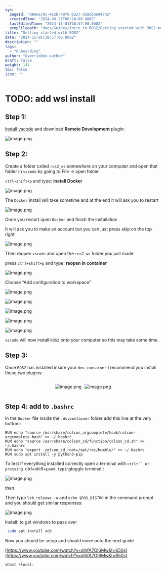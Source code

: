 ```yaml
---
sys:
  pageId: "89e0a78c-4e2b-4070-b327-d28cb0694742"
  createdTime: "2024-08-21T00:24:00.000Z"
  lastEditedTime: "2024-11-01T18:57:00.000Z"
  propFilepath: "docs/Guides/intro_to_ROS2/Getting started with ROS2.md"
title: "Getting started with ROS2"
date: "2024-11-01T18:57:00.000Z"
description: ""
tags:
  - "Onboarding"
author: "Overridden author"
draft: false
weight: 141
toc: false
icon: ""
---
```


# TODO: add wsl install

## Step 1:

[Install vscode](https://code.visualstudio.com/download) and download **Remote Development** plugin:

![image.png](https://prod-files-secure.s3.us-west-2.amazonaws.com/d518164a-d88e-44d1-a4ee-3adb3bd8bce0/efb52993-1881-4a40-b95e-6f020334f022/image.png?X-Amz-Algorithm=AWS4-HMAC-SHA256&X-Amz-Content-Sha256=UNSIGNED-PAYLOAD&X-Amz-Credential=ASIAZI2LB466XYU3DKHF%2F20250211%2Fus-west-2%2Fs3%2Faws4_request&X-Amz-Date=20250211T210709Z&X-Amz-Expires=3600&X-Amz-Security-Token=IQoJb3JpZ2luX2VjEMT%2F%2F%2F%2F%2F%2F%2F%2F%2F%2FwEaCXVzLXdlc3QtMiJHMEUCIQCf3LX71gkDmdJF7xN6rVjc2T8qlFlokipfBCk15nPJewIgWn3owgfqLxUjQFX0gu1zOv4XwDPg9iG%2BxD9%2FE7frbfAqiAQI3f%2F%2F%2F%2F%2F%2F%2F%2F%2F%2FARAAGgw2Mzc0MjMxODM4MDUiDHwjOKnK0YF1qmI4JircAwi5lqAJoaoen4Lz%2BvOM2MX3DZJ7Ir3XUehLgZg3O7sP2Z%2Fy6tz2G%2BZ9wK6d%2FdJ7zOxvSN4FYJb1uWgxa4JDTnqFH5vBlSF8x6unboaOp86RHPiSwrAe4Vn8c2F9oZrrsRbF97XuQvziCS27DwYjvDCOHkn8H0JO69GIvujrVcgTXIkF5NXUVmtQ1Wr%2BHtF%2BC%2FQBEU2X5iKVfelOM9JcA6I7v4S1Kdt41Ls0%2B4TWlvz9f3zpBlaGaaSLDfJQc79s4vF0mdKogJzIKb0HqlMtiOVlO57F4HUCxn1ow2XZJqK1hA9%2Bc4iEm5WjbweUzCBDqYBn3rO1rghROBmMze34fW3qsKB4gmouPQHB2xejciW8JE3dgfPBteHyuzCPvF7CCGwc4vMj%2FIWtKmulim2oeYz%2BtjNnK9ISowtn%2BviqTaKXL5eJ5GolGccWKC0zXwlMUejA8mI0K3s5zgoK7HSd4nd0YL%2FCXcAztk9IXR0BWSTpmkC6RckOk9hnquOQd1IgmHJ8wbPL5Pdjw4WJTOSvJGmlxZKWkyIe5FEw4twyPCIxBOJJlMP0LDP5S3bW80HKkYM7gnDGxsADVDK%2BVuKnZ1j0nXA1DI%2FUG8UT%2F5TlsYVMx9PvY1ffNKdSrdWAMODIrr0GOqUBWgIuBaIAucYBoBrDG6dJLfwGdAwUbhOMrvc3MIG6zHON2Fc8ok9BanM4OVdUK1IfmdhVT7IzhBM7L84N3sdgVlOtKRE2fQz69AvcHY60FbNuIYCAQZm7rIu2VIC5oQrI9nbZE8c%2FP25NLXtQFQeT5hBL1Zj%2Br4CD8%2BrlCOsfBX506YK134tloN%2BbyySTYx9UKpkqsKMZRPpeLuZ5ZQ34k%2FfkZmeM&X-Amz-Signature=fd055cb3040b57eef290268208b759a43967cde5a190f6f8dc0827d4e0f43b5a&X-Amz-SignedHeaders=host&x-id=GetObject)

## Step 2:

Create a folder called `ros2_ws` somewhere on your computer and open that folder in `vscode` by going to File → open folder 

`ctrl+shift+p` and type: **Install Docker**

![image.png](https://prod-files-secure.s3.us-west-2.amazonaws.com/d518164a-d88e-44d1-a4ee-3adb3bd8bce0/2269dc0e-1cd5-47ff-bceb-c04ad9b2eab0/image.png?X-Amz-Algorithm=AWS4-HMAC-SHA256&X-Amz-Content-Sha256=UNSIGNED-PAYLOAD&X-Amz-Credential=ASIAZI2LB466XYU3DKHF%2F20250211%2Fus-west-2%2Fs3%2Faws4_request&X-Amz-Date=20250211T210708Z&X-Amz-Expires=3600&X-Amz-Security-Token=IQoJb3JpZ2luX2VjEMT%2F%2F%2F%2F%2F%2F%2F%2F%2F%2FwEaCXVzLXdlc3QtMiJHMEUCIQCf3LX71gkDmdJF7xN6rVjc2T8qlFlokipfBCk15nPJewIgWn3owgfqLxUjQFX0gu1zOv4XwDPg9iG%2BxD9%2FE7frbfAqiAQI3f%2F%2F%2F%2F%2F%2F%2F%2F%2F%2FARAAGgw2Mzc0MjMxODM4MDUiDHwjOKnK0YF1qmI4JircAwi5lqAJoaoen4Lz%2BvOM2MX3DZJ7Ir3XUehLgZg3O7sP2Z%2Fy6tz2G%2BZ9wK6d%2FdJ7zOxvSN4FYJb1uWgxa4JDTnqFH5vBlSF8x6unboaOp86RHPiSwrAe4Vn8c2F9oZrrsRbF97XuQvziCS27DwYjvDCOHkn8H0JO69GIvujrVcgTXIkF5NXUVmtQ1Wr%2BHtF%2BC%2FQBEU2X5iKVfelOM9JcA6I7v4S1Kdt41Ls0%2B4TWlvz9f3zpBlaGaaSLDfJQc79s4vF0mdKogJzIKb0HqlMtiOVlO57F4HUCxn1ow2XZJqK1hA9%2Bc4iEm5WjbweUzCBDqYBn3rO1rghROBmMze34fW3qsKB4gmouPQHB2xejciW8JE3dgfPBteHyuzCPvF7CCGwc4vMj%2FIWtKmulim2oeYz%2BtjNnK9ISowtn%2BviqTaKXL5eJ5GolGccWKC0zXwlMUejA8mI0K3s5zgoK7HSd4nd0YL%2FCXcAztk9IXR0BWSTpmkC6RckOk9hnquOQd1IgmHJ8wbPL5Pdjw4WJTOSvJGmlxZKWkyIe5FEw4twyPCIxBOJJlMP0LDP5S3bW80HKkYM7gnDGxsADVDK%2BVuKnZ1j0nXA1DI%2FUG8UT%2F5TlsYVMx9PvY1ffNKdSrdWAMODIrr0GOqUBWgIuBaIAucYBoBrDG6dJLfwGdAwUbhOMrvc3MIG6zHON2Fc8ok9BanM4OVdUK1IfmdhVT7IzhBM7L84N3sdgVlOtKRE2fQz69AvcHY60FbNuIYCAQZm7rIu2VIC5oQrI9nbZE8c%2FP25NLXtQFQeT5hBL1Zj%2Br4CD8%2BrlCOsfBX506YK134tloN%2BbyySTYx9UKpkqsKMZRPpeLuZ5ZQ34k%2FfkZmeM&X-Amz-Signature=71b8452fbcf5b55982a12d1a25d26ee0ebda10fbe79c533570a5e9b7c930a2a2&X-Amz-SignedHeaders=host&x-id=GetObject)

The `Docker` install will take sometime and at the end it will ask you to restart

![image.png](https://prod-files-secure.s3.us-west-2.amazonaws.com/d518164a-d88e-44d1-a4ee-3adb3bd8bce0/ed233f78-be33-4b1f-b89c-9c346c0e961e/image.png?X-Amz-Algorithm=AWS4-HMAC-SHA256&X-Amz-Content-Sha256=UNSIGNED-PAYLOAD&X-Amz-Credential=ASIAZI2LB466XYU3DKHF%2F20250211%2Fus-west-2%2Fs3%2Faws4_request&X-Amz-Date=20250211T210708Z&X-Amz-Expires=3600&X-Amz-Security-Token=IQoJb3JpZ2luX2VjEMT%2F%2F%2F%2F%2F%2F%2F%2F%2F%2FwEaCXVzLXdlc3QtMiJHMEUCIQCf3LX71gkDmdJF7xN6rVjc2T8qlFlokipfBCk15nPJewIgWn3owgfqLxUjQFX0gu1zOv4XwDPg9iG%2BxD9%2FE7frbfAqiAQI3f%2F%2F%2F%2F%2F%2F%2F%2F%2F%2FARAAGgw2Mzc0MjMxODM4MDUiDHwjOKnK0YF1qmI4JircAwi5lqAJoaoen4Lz%2BvOM2MX3DZJ7Ir3XUehLgZg3O7sP2Z%2Fy6tz2G%2BZ9wK6d%2FdJ7zOxvSN4FYJb1uWgxa4JDTnqFH5vBlSF8x6unboaOp86RHPiSwrAe4Vn8c2F9oZrrsRbF97XuQvziCS27DwYjvDCOHkn8H0JO69GIvujrVcgTXIkF5NXUVmtQ1Wr%2BHtF%2BC%2FQBEU2X5iKVfelOM9JcA6I7v4S1Kdt41Ls0%2B4TWlvz9f3zpBlaGaaSLDfJQc79s4vF0mdKogJzIKb0HqlMtiOVlO57F4HUCxn1ow2XZJqK1hA9%2Bc4iEm5WjbweUzCBDqYBn3rO1rghROBmMze34fW3qsKB4gmouPQHB2xejciW8JE3dgfPBteHyuzCPvF7CCGwc4vMj%2FIWtKmulim2oeYz%2BtjNnK9ISowtn%2BviqTaKXL5eJ5GolGccWKC0zXwlMUejA8mI0K3s5zgoK7HSd4nd0YL%2FCXcAztk9IXR0BWSTpmkC6RckOk9hnquOQd1IgmHJ8wbPL5Pdjw4WJTOSvJGmlxZKWkyIe5FEw4twyPCIxBOJJlMP0LDP5S3bW80HKkYM7gnDGxsADVDK%2BVuKnZ1j0nXA1DI%2FUG8UT%2F5TlsYVMx9PvY1ffNKdSrdWAMODIrr0GOqUBWgIuBaIAucYBoBrDG6dJLfwGdAwUbhOMrvc3MIG6zHON2Fc8ok9BanM4OVdUK1IfmdhVT7IzhBM7L84N3sdgVlOtKRE2fQz69AvcHY60FbNuIYCAQZm7rIu2VIC5oQrI9nbZE8c%2FP25NLXtQFQeT5hBL1Zj%2Br4CD8%2BrlCOsfBX506YK134tloN%2BbyySTYx9UKpkqsKMZRPpeLuZ5ZQ34k%2FfkZmeM&X-Amz-Signature=22347a87a1a2d2b25360c038afce8a43928eed2c65996421da928b57dd124065&X-Amz-SignedHeaders=host&x-id=GetObject)

Once you restart open `Docker` and finish the installation

It will ask you to make an account but you can just press skip on the top right

![image.png](https://prod-files-secure.s3.us-west-2.amazonaws.com/d518164a-d88e-44d1-a4ee-3adb3bd8bce0/21010ad9-1659-4fd9-9f59-9932a09b2a3d/image.png?X-Amz-Algorithm=AWS4-HMAC-SHA256&X-Amz-Content-Sha256=UNSIGNED-PAYLOAD&X-Amz-Credential=ASIAZI2LB466XYU3DKHF%2F20250211%2Fus-west-2%2Fs3%2Faws4_request&X-Amz-Date=20250211T210708Z&X-Amz-Expires=3600&X-Amz-Security-Token=IQoJb3JpZ2luX2VjEMT%2F%2F%2F%2F%2F%2F%2F%2F%2F%2FwEaCXVzLXdlc3QtMiJHMEUCIQCf3LX71gkDmdJF7xN6rVjc2T8qlFlokipfBCk15nPJewIgWn3owgfqLxUjQFX0gu1zOv4XwDPg9iG%2BxD9%2FE7frbfAqiAQI3f%2F%2F%2F%2F%2F%2F%2F%2F%2F%2FARAAGgw2Mzc0MjMxODM4MDUiDHwjOKnK0YF1qmI4JircAwi5lqAJoaoen4Lz%2BvOM2MX3DZJ7Ir3XUehLgZg3O7sP2Z%2Fy6tz2G%2BZ9wK6d%2FdJ7zOxvSN4FYJb1uWgxa4JDTnqFH5vBlSF8x6unboaOp86RHPiSwrAe4Vn8c2F9oZrrsRbF97XuQvziCS27DwYjvDCOHkn8H0JO69GIvujrVcgTXIkF5NXUVmtQ1Wr%2BHtF%2BC%2FQBEU2X5iKVfelOM9JcA6I7v4S1Kdt41Ls0%2B4TWlvz9f3zpBlaGaaSLDfJQc79s4vF0mdKogJzIKb0HqlMtiOVlO57F4HUCxn1ow2XZJqK1hA9%2Bc4iEm5WjbweUzCBDqYBn3rO1rghROBmMze34fW3qsKB4gmouPQHB2xejciW8JE3dgfPBteHyuzCPvF7CCGwc4vMj%2FIWtKmulim2oeYz%2BtjNnK9ISowtn%2BviqTaKXL5eJ5GolGccWKC0zXwlMUejA8mI0K3s5zgoK7HSd4nd0YL%2FCXcAztk9IXR0BWSTpmkC6RckOk9hnquOQd1IgmHJ8wbPL5Pdjw4WJTOSvJGmlxZKWkyIe5FEw4twyPCIxBOJJlMP0LDP5S3bW80HKkYM7gnDGxsADVDK%2BVuKnZ1j0nXA1DI%2FUG8UT%2F5TlsYVMx9PvY1ffNKdSrdWAMODIrr0GOqUBWgIuBaIAucYBoBrDG6dJLfwGdAwUbhOMrvc3MIG6zHON2Fc8ok9BanM4OVdUK1IfmdhVT7IzhBM7L84N3sdgVlOtKRE2fQz69AvcHY60FbNuIYCAQZm7rIu2VIC5oQrI9nbZE8c%2FP25NLXtQFQeT5hBL1Zj%2Br4CD8%2BrlCOsfBX506YK134tloN%2BbyySTYx9UKpkqsKMZRPpeLuZ5ZQ34k%2FfkZmeM&X-Amz-Signature=85a903ea5356190c5ce86cc5b947dca53c209720c295be430f7dfebd3b1a806e&X-Amz-SignedHeaders=host&x-id=GetObject)

Then reopen `vscode` and open the `ros2_ws` folder you just made

press `ctrl+shift+p` and type: **reopen in container**

![image.png](https://prod-files-secure.s3.us-west-2.amazonaws.com/d518164a-d88e-44d1-a4ee-3adb3bd8bce0/4e93b8c2-41ad-488c-8095-c74205196118/image.png?X-Amz-Algorithm=AWS4-HMAC-SHA256&X-Amz-Content-Sha256=UNSIGNED-PAYLOAD&X-Amz-Credential=ASIAZI2LB466XYU3DKHF%2F20250211%2Fus-west-2%2Fs3%2Faws4_request&X-Amz-Date=20250211T210708Z&X-Amz-Expires=3600&X-Amz-Security-Token=IQoJb3JpZ2luX2VjEMT%2F%2F%2F%2F%2F%2F%2F%2F%2F%2FwEaCXVzLXdlc3QtMiJHMEUCIQCf3LX71gkDmdJF7xN6rVjc2T8qlFlokipfBCk15nPJewIgWn3owgfqLxUjQFX0gu1zOv4XwDPg9iG%2BxD9%2FE7frbfAqiAQI3f%2F%2F%2F%2F%2F%2F%2F%2F%2F%2FARAAGgw2Mzc0MjMxODM4MDUiDHwjOKnK0YF1qmI4JircAwi5lqAJoaoen4Lz%2BvOM2MX3DZJ7Ir3XUehLgZg3O7sP2Z%2Fy6tz2G%2BZ9wK6d%2FdJ7zOxvSN4FYJb1uWgxa4JDTnqFH5vBlSF8x6unboaOp86RHPiSwrAe4Vn8c2F9oZrrsRbF97XuQvziCS27DwYjvDCOHkn8H0JO69GIvujrVcgTXIkF5NXUVmtQ1Wr%2BHtF%2BC%2FQBEU2X5iKVfelOM9JcA6I7v4S1Kdt41Ls0%2B4TWlvz9f3zpBlaGaaSLDfJQc79s4vF0mdKogJzIKb0HqlMtiOVlO57F4HUCxn1ow2XZJqK1hA9%2Bc4iEm5WjbweUzCBDqYBn3rO1rghROBmMze34fW3qsKB4gmouPQHB2xejciW8JE3dgfPBteHyuzCPvF7CCGwc4vMj%2FIWtKmulim2oeYz%2BtjNnK9ISowtn%2BviqTaKXL5eJ5GolGccWKC0zXwlMUejA8mI0K3s5zgoK7HSd4nd0YL%2FCXcAztk9IXR0BWSTpmkC6RckOk9hnquOQd1IgmHJ8wbPL5Pdjw4WJTOSvJGmlxZKWkyIe5FEw4twyPCIxBOJJlMP0LDP5S3bW80HKkYM7gnDGxsADVDK%2BVuKnZ1j0nXA1DI%2FUG8UT%2F5TlsYVMx9PvY1ffNKdSrdWAMODIrr0GOqUBWgIuBaIAucYBoBrDG6dJLfwGdAwUbhOMrvc3MIG6zHON2Fc8ok9BanM4OVdUK1IfmdhVT7IzhBM7L84N3sdgVlOtKRE2fQz69AvcHY60FbNuIYCAQZm7rIu2VIC5oQrI9nbZE8c%2FP25NLXtQFQeT5hBL1Zj%2Br4CD8%2BrlCOsfBX506YK134tloN%2BbyySTYx9UKpkqsKMZRPpeLuZ5ZQ34k%2FfkZmeM&X-Amz-Signature=9f88ce5300c48b141ae4492d5e43f87c4ce6f7aa884cd0e9398c7c8cba753e3b&X-Amz-SignedHeaders=host&x-id=GetObject)

Choose “Add configuration to workspace”

![image.png](https://prod-files-secure.s3.us-west-2.amazonaws.com/d518164a-d88e-44d1-a4ee-3adb3bd8bce0/9560b282-5060-4989-ba37-97e7b2c22476/image.png?X-Amz-Algorithm=AWS4-HMAC-SHA256&X-Amz-Content-Sha256=UNSIGNED-PAYLOAD&X-Amz-Credential=ASIAZI2LB466XYU3DKHF%2F20250211%2Fus-west-2%2Fs3%2Faws4_request&X-Amz-Date=20250211T210708Z&X-Amz-Expires=3600&X-Amz-Security-Token=IQoJb3JpZ2luX2VjEMT%2F%2F%2F%2F%2F%2F%2F%2F%2F%2FwEaCXVzLXdlc3QtMiJHMEUCIQCf3LX71gkDmdJF7xN6rVjc2T8qlFlokipfBCk15nPJewIgWn3owgfqLxUjQFX0gu1zOv4XwDPg9iG%2BxD9%2FE7frbfAqiAQI3f%2F%2F%2F%2F%2F%2F%2F%2F%2F%2FARAAGgw2Mzc0MjMxODM4MDUiDHwjOKnK0YF1qmI4JircAwi5lqAJoaoen4Lz%2BvOM2MX3DZJ7Ir3XUehLgZg3O7sP2Z%2Fy6tz2G%2BZ9wK6d%2FdJ7zOxvSN4FYJb1uWgxa4JDTnqFH5vBlSF8x6unboaOp86RHPiSwrAe4Vn8c2F9oZrrsRbF97XuQvziCS27DwYjvDCOHkn8H0JO69GIvujrVcgTXIkF5NXUVmtQ1Wr%2BHtF%2BC%2FQBEU2X5iKVfelOM9JcA6I7v4S1Kdt41Ls0%2B4TWlvz9f3zpBlaGaaSLDfJQc79s4vF0mdKogJzIKb0HqlMtiOVlO57F4HUCxn1ow2XZJqK1hA9%2Bc4iEm5WjbweUzCBDqYBn3rO1rghROBmMze34fW3qsKB4gmouPQHB2xejciW8JE3dgfPBteHyuzCPvF7CCGwc4vMj%2FIWtKmulim2oeYz%2BtjNnK9ISowtn%2BviqTaKXL5eJ5GolGccWKC0zXwlMUejA8mI0K3s5zgoK7HSd4nd0YL%2FCXcAztk9IXR0BWSTpmkC6RckOk9hnquOQd1IgmHJ8wbPL5Pdjw4WJTOSvJGmlxZKWkyIe5FEw4twyPCIxBOJJlMP0LDP5S3bW80HKkYM7gnDGxsADVDK%2BVuKnZ1j0nXA1DI%2FUG8UT%2F5TlsYVMx9PvY1ffNKdSrdWAMODIrr0GOqUBWgIuBaIAucYBoBrDG6dJLfwGdAwUbhOMrvc3MIG6zHON2Fc8ok9BanM4OVdUK1IfmdhVT7IzhBM7L84N3sdgVlOtKRE2fQz69AvcHY60FbNuIYCAQZm7rIu2VIC5oQrI9nbZE8c%2FP25NLXtQFQeT5hBL1Zj%2Br4CD8%2BrlCOsfBX506YK134tloN%2BbyySTYx9UKpkqsKMZRPpeLuZ5ZQ34k%2FfkZmeM&X-Amz-Signature=0ecae82de84b14ccc61194c65733cf1e9934d1694ac3b3414a6f417276063c67&X-Amz-SignedHeaders=host&x-id=GetObject)

![image.png](https://prod-files-secure.s3.us-west-2.amazonaws.com/d518164a-d88e-44d1-a4ee-3adb3bd8bce0/2ee63f81-886b-48e8-a553-dc6e5eac99e4/image.png?X-Amz-Algorithm=AWS4-HMAC-SHA256&X-Amz-Content-Sha256=UNSIGNED-PAYLOAD&X-Amz-Credential=ASIAZI2LB466XYU3DKHF%2F20250211%2Fus-west-2%2Fs3%2Faws4_request&X-Amz-Date=20250211T210709Z&X-Amz-Expires=3600&X-Amz-Security-Token=IQoJb3JpZ2luX2VjEMT%2F%2F%2F%2F%2F%2F%2F%2F%2F%2FwEaCXVzLXdlc3QtMiJHMEUCIQCf3LX71gkDmdJF7xN6rVjc2T8qlFlokipfBCk15nPJewIgWn3owgfqLxUjQFX0gu1zOv4XwDPg9iG%2BxD9%2FE7frbfAqiAQI3f%2F%2F%2F%2F%2F%2F%2F%2F%2F%2FARAAGgw2Mzc0MjMxODM4MDUiDHwjOKnK0YF1qmI4JircAwi5lqAJoaoen4Lz%2BvOM2MX3DZJ7Ir3XUehLgZg3O7sP2Z%2Fy6tz2G%2BZ9wK6d%2FdJ7zOxvSN4FYJb1uWgxa4JDTnqFH5vBlSF8x6unboaOp86RHPiSwrAe4Vn8c2F9oZrrsRbF97XuQvziCS27DwYjvDCOHkn8H0JO69GIvujrVcgTXIkF5NXUVmtQ1Wr%2BHtF%2BC%2FQBEU2X5iKVfelOM9JcA6I7v4S1Kdt41Ls0%2B4TWlvz9f3zpBlaGaaSLDfJQc79s4vF0mdKogJzIKb0HqlMtiOVlO57F4HUCxn1ow2XZJqK1hA9%2Bc4iEm5WjbweUzCBDqYBn3rO1rghROBmMze34fW3qsKB4gmouPQHB2xejciW8JE3dgfPBteHyuzCPvF7CCGwc4vMj%2FIWtKmulim2oeYz%2BtjNnK9ISowtn%2BviqTaKXL5eJ5GolGccWKC0zXwlMUejA8mI0K3s5zgoK7HSd4nd0YL%2FCXcAztk9IXR0BWSTpmkC6RckOk9hnquOQd1IgmHJ8wbPL5Pdjw4WJTOSvJGmlxZKWkyIe5FEw4twyPCIxBOJJlMP0LDP5S3bW80HKkYM7gnDGxsADVDK%2BVuKnZ1j0nXA1DI%2FUG8UT%2F5TlsYVMx9PvY1ffNKdSrdWAMODIrr0GOqUBWgIuBaIAucYBoBrDG6dJLfwGdAwUbhOMrvc3MIG6zHON2Fc8ok9BanM4OVdUK1IfmdhVT7IzhBM7L84N3sdgVlOtKRE2fQz69AvcHY60FbNuIYCAQZm7rIu2VIC5oQrI9nbZE8c%2FP25NLXtQFQeT5hBL1Zj%2Br4CD8%2BrlCOsfBX506YK134tloN%2BbyySTYx9UKpkqsKMZRPpeLuZ5ZQ34k%2FfkZmeM&X-Amz-Signature=a3e443aba2e632752e127043f324dcd65b0febd95e985e1cee320586f90f448c&X-Amz-SignedHeaders=host&x-id=GetObject)

![image.png](https://prod-files-secure.s3.us-west-2.amazonaws.com/d518164a-d88e-44d1-a4ee-3adb3bd8bce0/ae1580b2-b048-407e-aed9-b584224a7a04/image.png?X-Amz-Algorithm=AWS4-HMAC-SHA256&X-Amz-Content-Sha256=UNSIGNED-PAYLOAD&X-Amz-Credential=ASIAZI2LB466XYU3DKHF%2F20250211%2Fus-west-2%2Fs3%2Faws4_request&X-Amz-Date=20250211T210708Z&X-Amz-Expires=3600&X-Amz-Security-Token=IQoJb3JpZ2luX2VjEMT%2F%2F%2F%2F%2F%2F%2F%2F%2F%2FwEaCXVzLXdlc3QtMiJHMEUCIQCf3LX71gkDmdJF7xN6rVjc2T8qlFlokipfBCk15nPJewIgWn3owgfqLxUjQFX0gu1zOv4XwDPg9iG%2BxD9%2FE7frbfAqiAQI3f%2F%2F%2F%2F%2F%2F%2F%2F%2F%2FARAAGgw2Mzc0MjMxODM4MDUiDHwjOKnK0YF1qmI4JircAwi5lqAJoaoen4Lz%2BvOM2MX3DZJ7Ir3XUehLgZg3O7sP2Z%2Fy6tz2G%2BZ9wK6d%2FdJ7zOxvSN4FYJb1uWgxa4JDTnqFH5vBlSF8x6unboaOp86RHPiSwrAe4Vn8c2F9oZrrsRbF97XuQvziCS27DwYjvDCOHkn8H0JO69GIvujrVcgTXIkF5NXUVmtQ1Wr%2BHtF%2BC%2FQBEU2X5iKVfelOM9JcA6I7v4S1Kdt41Ls0%2B4TWlvz9f3zpBlaGaaSLDfJQc79s4vF0mdKogJzIKb0HqlMtiOVlO57F4HUCxn1ow2XZJqK1hA9%2Bc4iEm5WjbweUzCBDqYBn3rO1rghROBmMze34fW3qsKB4gmouPQHB2xejciW8JE3dgfPBteHyuzCPvF7CCGwc4vMj%2FIWtKmulim2oeYz%2BtjNnK9ISowtn%2BviqTaKXL5eJ5GolGccWKC0zXwlMUejA8mI0K3s5zgoK7HSd4nd0YL%2FCXcAztk9IXR0BWSTpmkC6RckOk9hnquOQd1IgmHJ8wbPL5Pdjw4WJTOSvJGmlxZKWkyIe5FEw4twyPCIxBOJJlMP0LDP5S3bW80HKkYM7gnDGxsADVDK%2BVuKnZ1j0nXA1DI%2FUG8UT%2F5TlsYVMx9PvY1ffNKdSrdWAMODIrr0GOqUBWgIuBaIAucYBoBrDG6dJLfwGdAwUbhOMrvc3MIG6zHON2Fc8ok9BanM4OVdUK1IfmdhVT7IzhBM7L84N3sdgVlOtKRE2fQz69AvcHY60FbNuIYCAQZm7rIu2VIC5oQrI9nbZE8c%2FP25NLXtQFQeT5hBL1Zj%2Br4CD8%2BrlCOsfBX506YK134tloN%2BbyySTYx9UKpkqsKMZRPpeLuZ5ZQ34k%2FfkZmeM&X-Amz-Signature=43604c0b3adde99ac2a45c9dade2e730294f810262605aea800200e6ac89321a&X-Amz-SignedHeaders=host&x-id=GetObject)

![image.png](https://prod-files-secure.s3.us-west-2.amazonaws.com/d518164a-d88e-44d1-a4ee-3adb3bd8bce0/53255b28-f75e-430f-b9e3-c0ac8577e42b/image.png?X-Amz-Algorithm=AWS4-HMAC-SHA256&X-Amz-Content-Sha256=UNSIGNED-PAYLOAD&X-Amz-Credential=ASIAZI2LB466XYU3DKHF%2F20250211%2Fus-west-2%2Fs3%2Faws4_request&X-Amz-Date=20250211T210708Z&X-Amz-Expires=3600&X-Amz-Security-Token=IQoJb3JpZ2luX2VjEMT%2F%2F%2F%2F%2F%2F%2F%2F%2F%2FwEaCXVzLXdlc3QtMiJHMEUCIQCf3LX71gkDmdJF7xN6rVjc2T8qlFlokipfBCk15nPJewIgWn3owgfqLxUjQFX0gu1zOv4XwDPg9iG%2BxD9%2FE7frbfAqiAQI3f%2F%2F%2F%2F%2F%2F%2F%2F%2F%2FARAAGgw2Mzc0MjMxODM4MDUiDHwjOKnK0YF1qmI4JircAwi5lqAJoaoen4Lz%2BvOM2MX3DZJ7Ir3XUehLgZg3O7sP2Z%2Fy6tz2G%2BZ9wK6d%2FdJ7zOxvSN4FYJb1uWgxa4JDTnqFH5vBlSF8x6unboaOp86RHPiSwrAe4Vn8c2F9oZrrsRbF97XuQvziCS27DwYjvDCOHkn8H0JO69GIvujrVcgTXIkF5NXUVmtQ1Wr%2BHtF%2BC%2FQBEU2X5iKVfelOM9JcA6I7v4S1Kdt41Ls0%2B4TWlvz9f3zpBlaGaaSLDfJQc79s4vF0mdKogJzIKb0HqlMtiOVlO57F4HUCxn1ow2XZJqK1hA9%2Bc4iEm5WjbweUzCBDqYBn3rO1rghROBmMze34fW3qsKB4gmouPQHB2xejciW8JE3dgfPBteHyuzCPvF7CCGwc4vMj%2FIWtKmulim2oeYz%2BtjNnK9ISowtn%2BviqTaKXL5eJ5GolGccWKC0zXwlMUejA8mI0K3s5zgoK7HSd4nd0YL%2FCXcAztk9IXR0BWSTpmkC6RckOk9hnquOQd1IgmHJ8wbPL5Pdjw4WJTOSvJGmlxZKWkyIe5FEw4twyPCIxBOJJlMP0LDP5S3bW80HKkYM7gnDGxsADVDK%2BVuKnZ1j0nXA1DI%2FUG8UT%2F5TlsYVMx9PvY1ffNKdSrdWAMODIrr0GOqUBWgIuBaIAucYBoBrDG6dJLfwGdAwUbhOMrvc3MIG6zHON2Fc8ok9BanM4OVdUK1IfmdhVT7IzhBM7L84N3sdgVlOtKRE2fQz69AvcHY60FbNuIYCAQZm7rIu2VIC5oQrI9nbZE8c%2FP25NLXtQFQeT5hBL1Zj%2Br4CD8%2BrlCOsfBX506YK134tloN%2BbyySTYx9UKpkqsKMZRPpeLuZ5ZQ34k%2FfkZmeM&X-Amz-Signature=5e090aa8ac0035e69a865832a1749e8fe2d06e95bcc03d4e67e0f6ed91e2db00&X-Amz-SignedHeaders=host&x-id=GetObject)

![image.png](https://prod-files-secure.s3.us-west-2.amazonaws.com/d518164a-d88e-44d1-a4ee-3adb3bd8bce0/7c562767-5af9-4ffb-97d1-327bcdf4ee00/image.png?X-Amz-Algorithm=AWS4-HMAC-SHA256&X-Amz-Content-Sha256=UNSIGNED-PAYLOAD&X-Amz-Credential=ASIAZI2LB466XYU3DKHF%2F20250211%2Fus-west-2%2Fs3%2Faws4_request&X-Amz-Date=20250211T210709Z&X-Amz-Expires=3600&X-Amz-Security-Token=IQoJb3JpZ2luX2VjEMT%2F%2F%2F%2F%2F%2F%2F%2F%2F%2FwEaCXVzLXdlc3QtMiJHMEUCIQCf3LX71gkDmdJF7xN6rVjc2T8qlFlokipfBCk15nPJewIgWn3owgfqLxUjQFX0gu1zOv4XwDPg9iG%2BxD9%2FE7frbfAqiAQI3f%2F%2F%2F%2F%2F%2F%2F%2F%2F%2FARAAGgw2Mzc0MjMxODM4MDUiDHwjOKnK0YF1qmI4JircAwi5lqAJoaoen4Lz%2BvOM2MX3DZJ7Ir3XUehLgZg3O7sP2Z%2Fy6tz2G%2BZ9wK6d%2FdJ7zOxvSN4FYJb1uWgxa4JDTnqFH5vBlSF8x6unboaOp86RHPiSwrAe4Vn8c2F9oZrrsRbF97XuQvziCS27DwYjvDCOHkn8H0JO69GIvujrVcgTXIkF5NXUVmtQ1Wr%2BHtF%2BC%2FQBEU2X5iKVfelOM9JcA6I7v4S1Kdt41Ls0%2B4TWlvz9f3zpBlaGaaSLDfJQc79s4vF0mdKogJzIKb0HqlMtiOVlO57F4HUCxn1ow2XZJqK1hA9%2Bc4iEm5WjbweUzCBDqYBn3rO1rghROBmMze34fW3qsKB4gmouPQHB2xejciW8JE3dgfPBteHyuzCPvF7CCGwc4vMj%2FIWtKmulim2oeYz%2BtjNnK9ISowtn%2BviqTaKXL5eJ5GolGccWKC0zXwlMUejA8mI0K3s5zgoK7HSd4nd0YL%2FCXcAztk9IXR0BWSTpmkC6RckOk9hnquOQd1IgmHJ8wbPL5Pdjw4WJTOSvJGmlxZKWkyIe5FEw4twyPCIxBOJJlMP0LDP5S3bW80HKkYM7gnDGxsADVDK%2BVuKnZ1j0nXA1DI%2FUG8UT%2F5TlsYVMx9PvY1ffNKdSrdWAMODIrr0GOqUBWgIuBaIAucYBoBrDG6dJLfwGdAwUbhOMrvc3MIG6zHON2Fc8ok9BanM4OVdUK1IfmdhVT7IzhBM7L84N3sdgVlOtKRE2fQz69AvcHY60FbNuIYCAQZm7rIu2VIC5oQrI9nbZE8c%2FP25NLXtQFQeT5hBL1Zj%2Br4CD8%2BrlCOsfBX506YK134tloN%2BbyySTYx9UKpkqsKMZRPpeLuZ5ZQ34k%2FfkZmeM&X-Amz-Signature=a4883da35d77359d22514404147cba1b359e270c597ea01ce192bb50f7d45199&X-Amz-SignedHeaders=host&x-id=GetObject)

`vscode` will now install `ROS2` onto your computer so this may take some time.

## Step 3:

Once `ROS2` has installed inside your `dev-container` I recommend you install these two plugins:

<div style="display: flex;flex-direction: row; column-gap:10px; max-width: 630px;justify-content: center;">
<div>

![image.png](https://prod-files-secure.s3.us-west-2.amazonaws.com/d518164a-d88e-44d1-a4ee-3adb3bd8bce0/3fc3d550-5a54-4ba1-ba6b-faa01cdb7369/image.png?X-Amz-Algorithm=AWS4-HMAC-SHA256&X-Amz-Content-Sha256=UNSIGNED-PAYLOAD&X-Amz-Credential=ASIAZI2LB466THZA7F7F%2F20250211%2Fus-west-2%2Fs3%2Faws4_request&X-Amz-Date=20250211T210713Z&X-Amz-Expires=3600&X-Amz-Security-Token=IQoJb3JpZ2luX2VjEMT%2F%2F%2F%2F%2F%2F%2F%2F%2F%2FwEaCXVzLXdlc3QtMiJIMEYCIQCuO5arDlv54CeoXKD%2FrM3rKWgkhOo9PUhtHSeEHl9OHQIhALti5Vcq9x8xkCJE3ZaQ2E30OCjNqCPN5YeOdVTRf9aCKogECN3%2F%2F%2F%2F%2F%2F%2F%2F%2F%2FwEQABoMNjM3NDIzMTgzODA1Igwj0lbhMG7vxrMpdRYq3APfnHYLbCfILRyfmcYtay8d17JZsrLVGxqtoJA3yMh7lqwNor5hZ54au%2BT%2F69M4wDxQ8kd6h%2FClu09f14MXULnNcC9PfOqKzePErowQ%2F7rlSai17%2B%2Bf7EFa%2BNQ3uOL6aShzwBYiA4235NAEH%2BAFMExngd3EghEaAGW%2Bhi98j1IPXsfT5pSPJdgjl6of8sSo9rVzPphn26uH1ncXH7F2%2FlN057mvaBZRhM9eWVt60bDq4ctOjMPZ6x8D0WfyuOJwXaWKX8gMAB4wBJr4ay434%2B58JVKnqiEAEe4xb7Z7QDm%2B1usFC2BKT2WlnFZkayCQozMNLrxXA4ADNsuWkIW0Ut6Qd2b%2BwUL7co8y2cp5V0WaAFuCqRbueiCwkJw%2F7EMMwnyVLpayBJGselMdmtPBHZ2EkbiJ6%2FQJA%2BKSo3vlEOOI%2BXMPcYpyIxN7upObA%2FH9Cyk8IuhAcYorVQ%2B4AxiRs0%2B3ogCBcH1D80Ei8Sminaa8ZTbIzvRStiuPl2XRUjUh%2BCzdqIBio%2FgmwYZ7psWo989HidEG5WOO6svZAoEFbkYJN4O59TiypDtuBcUBW0eoJjaM4S9sDROtxRIGbrNmZq6xTRCPxsUZ2pWd0NZQsKOKZh7o56sUBS9%2Bhs7chzDPyK69BjqkAYb%2Fgypjs80lVPDkKuj9szxM1yX%2Fs9ymNypJliOr9u5gGXC89%2BR7xnBlxH%2FOtqNNuwgJN3%2BMN2yHuSuXp0%2FMke8yHmZCDlBPvSDVJL%2F77qqz4qx7J9huk86NLqXOrfXrXkU0ieSE%2B60BwotceAWBf2R6WKuS9RbM9Nw8ZuwQmTyBHTm4LZHLUo4SQYOjnkU3MfTwGcc4vkK8JhRn1y%2BlD3FogdQ4&X-Amz-Signature=6c1f7cb91993d39300636d41e28ecb85586e64cbc65085232d88ebd9a3d74282&X-Amz-SignedHeaders=host&x-id=GetObject)

</div>
<div>

![image.png](https://prod-files-secure.s3.us-west-2.amazonaws.com/d518164a-d88e-44d1-a4ee-3adb3bd8bce0/d994cc66-13c2-4093-a5a3-f84cf4601a82/image.png?X-Amz-Algorithm=AWS4-HMAC-SHA256&X-Amz-Content-Sha256=UNSIGNED-PAYLOAD&X-Amz-Credential=ASIAZI2LB4663V5OXUI4%2F20250211%2Fus-west-2%2Fs3%2Faws4_request&X-Amz-Date=20250211T210713Z&X-Amz-Expires=3600&X-Amz-Security-Token=IQoJb3JpZ2luX2VjEMT%2F%2F%2F%2F%2F%2F%2F%2F%2F%2FwEaCXVzLXdlc3QtMiJGMEQCIEGtEngc%2BKgmtss1GPVXwsJIt0IdCXwAtRWip8H%2BmlWdAiAulN%2FV1MHUGeIHmgnq3UevHl97WJoVRenOpFEcv5xvfyqIBAjd%2F%2F%2F%2F%2F%2F%2F%2F%2F%2F8BEAAaDDYzNzQyMzE4MzgwNSIMXwWXQXUvS4dpFHpIKtwDjxa99XO%2BIGwoZAGa1zIU4qS0%2BqTg2h27gcRSK%2BAMLGgi3sf3RnKgy9qOoBAzu5LXgV3bLHrkB%2BRsRVN1FiaOY2ZT88iO5mumMBI%2BYn%2FOoSaixW5yMYUOoOKSveSowDkqX6tIn3Z1xilw7gF54TGGM%2BsKdZ0G2R6vA2Ji9YDp79mbpvGPy6uIFm8pB9v5VwiclMLkH4a%2Bv6kufjwhvYJ7ZWj4YR31MdRxx3MpEsEmbVq%2BnAO%2FU5gB0bh2fqOwIX1REaRI9ZcjJZVI9X9mqLFW4dPNF81TDcfCWZCoHk2x9JnVHvoBj44DvMxz2HQmBbJCIlXBUBqBsZASDMZ9o768PIabDIv%2B1q5fcb9nR2moZ6nNhdtKLFNKIkERaNi%2FAzlueKfS19t38F0Wgii99%2B1KQiw5IjkH9Pn6Q8b4pt0O4VC7ce1ctlYsp5h9sgb0iAp73qMpY%2FXYJKvSpuC7yuPIMI6hdpwcxdJducSHx1KwliI%2BEqYHCBTHhZ2yUWNrePtwR6RNlB70HA5sX6DthQbhPbIPElbSghvOvjJFCt%2FBhnCqjCvwwMiInf%2BmgOAFUK7CcV5p8ldg9L5pR1t1JsNGzyDkiVSEDaUt%2BftWUXxjLOc68iwpYZ66ZVjp%2FK0wysiuvQY6pgEs0S0mwHagpBILm%2FUBkVi9XcN%2B%2Fir50Vr2Iv0JfG7ccFWs7H%2BgpYO4YKg7CLm3m5pY%2BB1i7qc2dquAIuUBbdeAezO2cHAZykRuBIP4%2BPGxBxHeSkfl1fn9iu0Vr1%2FsL2JAgyE3u5LS29PHEsGmA%2FyXvEQbvrTI7hk5lYSP9eWCoML6ORMOF1P09%2FdzchEO0MEP0qAaZm9E0Ea1Bhwi3yNlhjolRn5U&X-Amz-Signature=466c627ced35ec719f468177c46d511e48092d6bd1522830abc2ff1b6fc64a9f&X-Amz-SignedHeaders=host&x-id=GetObject)

</div>
</div>

## Step 4: add to `.bashrc`

In the `Docker` file inside the `.devcontainer` folder add this line at the very bottom: 

```docker
RUN echo "source /usr/share/colcon_argcomplete/hook/colcon-argcomplete.bash" >> ~/.bashrc
RUN echo "source /usr/share/colcon_cd/function/colcon_cd.sh" >> ~/.bashrc
RUN echo "export _colcon_cd_root=/opt/ros/humble/" >> ~/.bashrc
RUN sudo apt install -y python3-pip 
```

To test if everything installed correctly open a terminal with `ctrl+`` or pressing `ctrl+shift+p` and typing `toggle terminal`:

![image.png](https://prod-files-secure.s3.us-west-2.amazonaws.com/d518164a-d88e-44d1-a4ee-3adb3bd8bce0/6a4943d8-b04e-4c02-9a58-775f3384d1a5/image.png?X-Amz-Algorithm=AWS4-HMAC-SHA256&X-Amz-Content-Sha256=UNSIGNED-PAYLOAD&X-Amz-Credential=ASIAZI2LB466XYU3DKHF%2F20250211%2Fus-west-2%2Fs3%2Faws4_request&X-Amz-Date=20250211T210708Z&X-Amz-Expires=3600&X-Amz-Security-Token=IQoJb3JpZ2luX2VjEMT%2F%2F%2F%2F%2F%2F%2F%2F%2F%2FwEaCXVzLXdlc3QtMiJHMEUCIQCf3LX71gkDmdJF7xN6rVjc2T8qlFlokipfBCk15nPJewIgWn3owgfqLxUjQFX0gu1zOv4XwDPg9iG%2BxD9%2FE7frbfAqiAQI3f%2F%2F%2F%2F%2F%2F%2F%2F%2F%2FARAAGgw2Mzc0MjMxODM4MDUiDHwjOKnK0YF1qmI4JircAwi5lqAJoaoen4Lz%2BvOM2MX3DZJ7Ir3XUehLgZg3O7sP2Z%2Fy6tz2G%2BZ9wK6d%2FdJ7zOxvSN4FYJb1uWgxa4JDTnqFH5vBlSF8x6unboaOp86RHPiSwrAe4Vn8c2F9oZrrsRbF97XuQvziCS27DwYjvDCOHkn8H0JO69GIvujrVcgTXIkF5NXUVmtQ1Wr%2BHtF%2BC%2FQBEU2X5iKVfelOM9JcA6I7v4S1Kdt41Ls0%2B4TWlvz9f3zpBlaGaaSLDfJQc79s4vF0mdKogJzIKb0HqlMtiOVlO57F4HUCxn1ow2XZJqK1hA9%2Bc4iEm5WjbweUzCBDqYBn3rO1rghROBmMze34fW3qsKB4gmouPQHB2xejciW8JE3dgfPBteHyuzCPvF7CCGwc4vMj%2FIWtKmulim2oeYz%2BtjNnK9ISowtn%2BviqTaKXL5eJ5GolGccWKC0zXwlMUejA8mI0K3s5zgoK7HSd4nd0YL%2FCXcAztk9IXR0BWSTpmkC6RckOk9hnquOQd1IgmHJ8wbPL5Pdjw4WJTOSvJGmlxZKWkyIe5FEw4twyPCIxBOJJlMP0LDP5S3bW80HKkYM7gnDGxsADVDK%2BVuKnZ1j0nXA1DI%2FUG8UT%2F5TlsYVMx9PvY1ffNKdSrdWAMODIrr0GOqUBWgIuBaIAucYBoBrDG6dJLfwGdAwUbhOMrvc3MIG6zHON2Fc8ok9BanM4OVdUK1IfmdhVT7IzhBM7L84N3sdgVlOtKRE2fQz69AvcHY60FbNuIYCAQZm7rIu2VIC5oQrI9nbZE8c%2FP25NLXtQFQeT5hBL1Zj%2Br4CD8%2BrlCOsfBX506YK134tloN%2BbyySTYx9UKpkqsKMZRPpeLuZ5ZQ34k%2FfkZmeM&X-Amz-Signature=901ef80f5cb8478934f285712c4b318af74941cd377bd21659a8cbfdb4ddf130&X-Amz-SignedHeaders=host&x-id=GetObject)

then 

Then type `lsb_release -a` and `echo $ROS_DISTRO` in the command prompt and you should get similar responses:

![image.png](https://prod-files-secure.s3.us-west-2.amazonaws.com/d518164a-d88e-44d1-a4ee-3adb3bd8bce0/3e635dec-a805-4e85-8b9e-d000e5b71a4e/image.png?X-Amz-Algorithm=AWS4-HMAC-SHA256&X-Amz-Content-Sha256=UNSIGNED-PAYLOAD&X-Amz-Credential=ASIAZI2LB466XYU3DKHF%2F20250211%2Fus-west-2%2Fs3%2Faws4_request&X-Amz-Date=20250211T210709Z&X-Amz-Expires=3600&X-Amz-Security-Token=IQoJb3JpZ2luX2VjEMT%2F%2F%2F%2F%2F%2F%2F%2F%2F%2FwEaCXVzLXdlc3QtMiJHMEUCIQCf3LX71gkDmdJF7xN6rVjc2T8qlFlokipfBCk15nPJewIgWn3owgfqLxUjQFX0gu1zOv4XwDPg9iG%2BxD9%2FE7frbfAqiAQI3f%2F%2F%2F%2F%2F%2F%2F%2F%2F%2FARAAGgw2Mzc0MjMxODM4MDUiDHwjOKnK0YF1qmI4JircAwi5lqAJoaoen4Lz%2BvOM2MX3DZJ7Ir3XUehLgZg3O7sP2Z%2Fy6tz2G%2BZ9wK6d%2FdJ7zOxvSN4FYJb1uWgxa4JDTnqFH5vBlSF8x6unboaOp86RHPiSwrAe4Vn8c2F9oZrrsRbF97XuQvziCS27DwYjvDCOHkn8H0JO69GIvujrVcgTXIkF5NXUVmtQ1Wr%2BHtF%2BC%2FQBEU2X5iKVfelOM9JcA6I7v4S1Kdt41Ls0%2B4TWlvz9f3zpBlaGaaSLDfJQc79s4vF0mdKogJzIKb0HqlMtiOVlO57F4HUCxn1ow2XZJqK1hA9%2Bc4iEm5WjbweUzCBDqYBn3rO1rghROBmMze34fW3qsKB4gmouPQHB2xejciW8JE3dgfPBteHyuzCPvF7CCGwc4vMj%2FIWtKmulim2oeYz%2BtjNnK9ISowtn%2BviqTaKXL5eJ5GolGccWKC0zXwlMUejA8mI0K3s5zgoK7HSd4nd0YL%2FCXcAztk9IXR0BWSTpmkC6RckOk9hnquOQd1IgmHJ8wbPL5Pdjw4WJTOSvJGmlxZKWkyIe5FEw4twyPCIxBOJJlMP0LDP5S3bW80HKkYM7gnDGxsADVDK%2BVuKnZ1j0nXA1DI%2FUG8UT%2F5TlsYVMx9PvY1ffNKdSrdWAMODIrr0GOqUBWgIuBaIAucYBoBrDG6dJLfwGdAwUbhOMrvc3MIG6zHON2Fc8ok9BanM4OVdUK1IfmdhVT7IzhBM7L84N3sdgVlOtKRE2fQz69AvcHY60FbNuIYCAQZm7rIu2VIC5oQrI9nbZE8c%2FP25NLXtQFQeT5hBL1Zj%2Br4CD8%2BrlCOsfBX506YK134tloN%2BbyySTYx9UKpkqsKMZRPpeLuZ5ZQ34k%2FfkZmeM&X-Amz-Signature=2b604b904fbf44f7070f583f81d8375028b801f8c225db230c630de125d4a376&X-Amz-SignedHeaders=host&x-id=GetObject)

Install:  to get windows to pass over

```bash
 sudo apt install xcb
```

Now you should be setup and should move onto the next guide 

[https://www.youtube.com/watch?v=dihfA7Ol6Mw&t=650s](https://www.youtube.com/watch?v=dihfA7Ol6Mw&t=650s)

```python
xhost +local:
```
